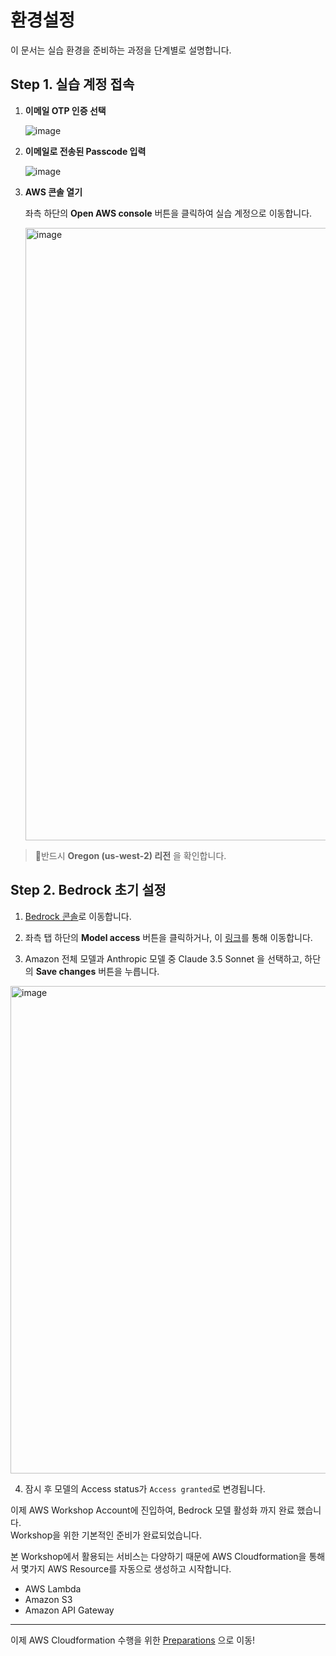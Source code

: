 # 환경설정

이 문서는 실습 환경을 준비하는 과정을 단계별로 설명합니다.


## Step 1. 실습 계정 접속

1. **이메일 OTP 인증 선택**

   ![image](https://github.com/user-attachments/assets/8bdaf9d8-18a8-4f35-9db8-c71b86b7014c)


3. **이메일로 전송된 Passcode 입력**

   ![image](https://github.com/user-attachments/assets/94f045f2-173b-44c3-ac70-e9372d19b8de)

5. **AWS 콘솔 열기**

   좌측 하단의 **Open AWS console** 버튼을 클릭하여 실습 계정으로 이동합니다.

   <img width="980" alt="image" src="https://github.com/user-attachments/assets/8ad565eb-df82-46a8-8ea1-0a69e60670ef" />

> 🚩반드시 **Oregon (us-west-2) 리전** 을 확인합니다.

## Step 2. Bedrock 초기 설정

1. [Bedrock 콘솔](https://us-west-2.console.aws.amazon.com/bedrock/home?region=us-west-2#/)로 이동합니다.

2. 좌측 탭 하단의 **Model access** 버튼을 클릭하거나, 이 [링크](https://us-west-2.console.aws.amazon.com/bedrock/home?region=us-west-2#/modelaccess)를 통해 이동합니다.

3. Amazon 전체 모델과 Anthropic 모델 중 Claude 3.5 Sonnet 을 선택하고, 하단의 **Save changes** 버튼을 누릅니다.
 <img width="780" alt="image" src="https://github.com/user-attachments/assets/72c6b276-5201-4dde-b313-b84cff0a0eb9" />

4. 잠시 후 모델의 Access status가 `Access granted`로 변경됩니다.

이제 AWS Workshop Account에 진입하여, Bedrock 모델 활성화 까지 완료 했습니다.<br>
Workshop을 위한 기본적인 준비가 완료되었습니다.<br>

본 Workshop에서 활용되는 서비스는 다양하기 때문에 AWS Cloudformation을 통해서 몇가지 AWS Resource를 자동으로 생성하고 시작합니다.<br>
- AWS Lambda
- Amazon S3
- Amazon API Gateway

---

이제 AWS Cloudformation 수행을 위한 [Preparations](cloudformation/README.md) 으로 이동!
